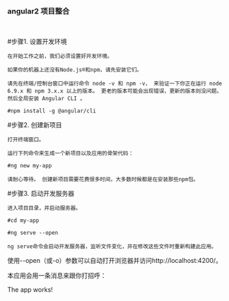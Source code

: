 
<h3>angular2 项目整合</h3>
<br>

#步骤1. 设置开发环境

    在开始工作之前，我们必须设置好开发环境。

    如果你的机器上还没有Node.js®和npm，请先安装它们。

    请先在终端/控制台窗口中运行命令 node -v 和 npm -v， 来验证一下你正在运行 node 6.9.x 和 npm 3.x.x 以上的版本。 更老的版本可能会出现错误，更新的版本则没问题。
    然后全局安装 Angular CLI 。

    #npm install -g @angular/cli
#步骤2. 创建新项目

    打开终端窗口。

    运行下列命令来生成一个新项目以及应用的骨架代码：

    #ng new my-app
    
    请耐心等待。 创建新项目需要花费很多时间，大多数时候都是在安装那些npm包。
#步骤3. 启动开发服务器

    进入项目目录，并启动服务器。

    #cd my-app
    
    #ng serve --open
    
    ng serve命令会启动开发服务器，监听文件变化，并在修改这些文件时重新构建此应用。

使用--open（或-o）参数可以自动打开浏览器并访问http://localhost:4200/。

本应用会用一条消息来跟你打招呼：

The app works!
